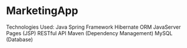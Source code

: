 # MarketingApp
Technologies Used: Java Spring Framework Hibernate ORM JavaServer Pages (JSP) RESTful API Maven (Dependency Management) MySQL (Database)

